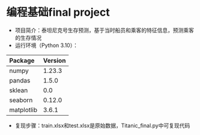 # 编程基础final project
- 项目简介：泰坦尼克号生存预测，基于当时船员和乘客的特征信息，预测乘客的生存情况
- 运行环境（Python 3.10）：

|Package|Version|
|:---|:---|
|numpy|1.23.3|
|pandas|1.5.0|  
|sklean|0.0|  
|seaborn|0.12.0|  
|matplotlib|3.6.1|  

- 复现步骤：train.xlsx和test.xlsx是原始数据，Titanic_final.py中可复现代码
